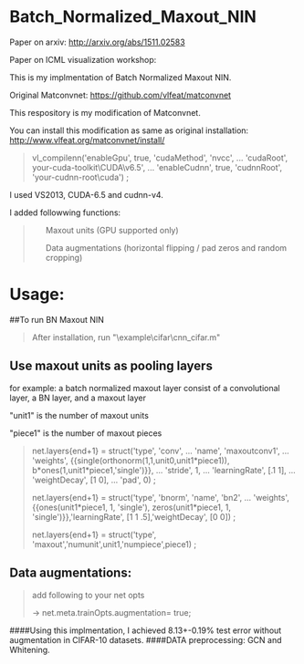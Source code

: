 # Batch_Normalized_Maxout_NIN
Paper on arxiv: http://arxiv.org/abs/1511.02583

Paper on ICML visualization workshop: 

This is my implmentation of Batch Normalized Maxout NIN.

Original Matconvnet: https://github.com/vlfeat/matconvnet

This respository is my modification of Matconvnet.

You can install this modification as same as original installation:
http://www.vlfeat.org/matconvnet/install/
<blockquote>
vl_compilenn('enableGpu', true, 'cudaMethod', 'nvcc', ...
'cudaRoot', your-cuda-toolkit\CUDA\v6.5', ...
'enableCudnn', true, 'cudnnRoot', 'your-cudnn-root\cuda') ;
</blockquote>

I used VS2013, CUDA-6.5 and cudnn-v4.

I added followwing functions:
<blockquote>
<ul>Maxout units (GPU supported only) </ul>
<ul>Data augmentations (horizontal flipping / pad zeros and random cropping)</ul>
</blockquote>

<h1>Usage:</h1>
##To run BN Maxout NIN
<blockquote>
After installation, run "\example\cifar\cnn_cifar.m"
</blockquote>

<h2>Use maxout units as pooling layers</h2>
for example: a batch normalized maxout layer consist of a convolutional layer, a BN layer, and a maxout layer

"unit1"  is the number of maxout units

"piece1" is the number of maxout pieces
<blockquote>
<p>net.layers{end+1} = struct('type', 'conv', ...
                           'name', 'maxoutconv1', ...
                           'weights', {{single(orthonorm(1,1,unit0,unit1*piece1)), b*ones(1,unit1*piece1,'single')}}, ...
                           'stride', 1, ...
                           'learningRate', [.1 1], ...
                           'weightDecay', [1 0], ...
                           'pad', 0) ;</p>

<p>net.layers{end+1} = struct('type', 'bnorm', 'name', 'bn2', ...
                           'weights', {{ones(unit1*piece1, 1, 'single'), zeros(unit1*piece1, 1, 'single')}},'learningRate', [1 1 .5],'weightDecay', [0 0]) ;</p>   

<p>net.layers{end+1} = struct('type', 'maxout','numunit',unit1,'numpiece',piece1) ; </p>
</blockquote>

<h2>Data augmentations:</h2>
<blockquote>
<p>add following to your net opts</p>
<p>-> net.meta.trainOpts.augmentation= true;</p>
</blockquote>
####Using this implmentation, I achieved 8.13+-0.19% test error without augmentation in CIFAR-10 datasets.
####DATA preprocessing: GCN and Whitening.

